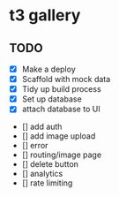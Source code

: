 # t3 gallery
## TODO
- [x] Make a deploy
- [x] Scaffold with mock data
- [x] Tidy up build process
- [x] Set up database
- [x] attach database to UI
- [] add auth
- [] add image upload
- [] error
- [] routing/image page
- [] delete button
- [] analytics
- [] rate limiting
